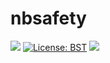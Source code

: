 nbsafety
========

[![](https://github.com/smacke/subsync/workflows/master/badge.svg)](https://github.com/smacke/subsync/actions)
[![License: BST](https://img.shields.io/badge/License-BSD-maroon.svg)](https://opensource.org/licenses/BSD)
![](https://img.shields.io/pypi/pyversions/nbsafety.svg)

